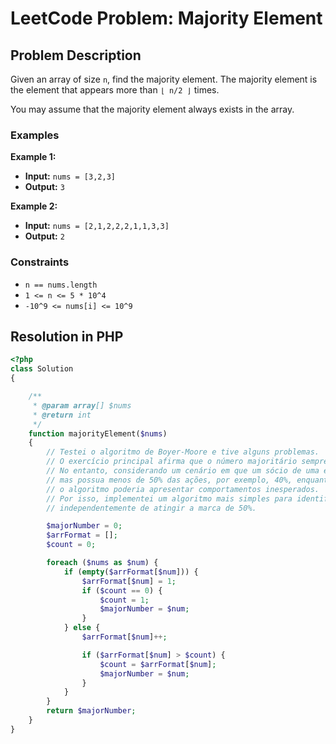# LeetCode Problem: Majority Element

## Problem Description

Given an array of size `n`, find the majority element. The majority element is the element that appears more than `⌊ n/2 ⌋` times.

You may assume that the majority element always exists in the array.

### Examples

**Example 1:**

- **Input:** `nums = [3,2,3]`
- **Output:** `3`

**Example 2:**

- **Input:** `nums = [2,1,2,2,2,1,1,3,3]`
- **Output:** `2`

### Constraints

- `n == nums.length`
- `1 <= n <= 5 * 10^4`
- `-10^9 <= nums[i] <= 10^9`

## Resolution in PHP

```php
<?php
class Solution
{

    /**
     * @param array[] $nums
     * @return int
     */
    function majorityElement($nums)
    {
        // Testei o algoritmo de Boyer-Moore e tive alguns problemas.
        // O exercício principal afirma que o número majoritário sempre existirá e será maior que n/2.
        // No entanto, considerando um cenário em que um sócio de uma empresa seja considerado majoritário,
        // mas possua menos de 50% das ações, por exemplo, 40%, enquanto outros três sócios possuem 20% cada,
        // o algoritmo poderia apresentar comportamentos inesperados.
        // Por isso, implementei um algoritmo mais simples para identificar o elemento que aparece mais vezes,
        // independentemente de atingir a marca de 50%.

        $majorNumber = 0;
        $arrFormat = [];
        $count = 0;

        foreach ($nums as $num) {
            if (empty($arrFormat[$num])) {
                $arrFormat[$num] = 1;
                if ($count == 0) {
                    $count = 1;
                    $majorNumber = $num;
                }
            } else {
                $arrFormat[$num]++;

                if ($arrFormat[$num] > $count) {
                    $count = $arrFormat[$num];
                    $majorNumber = $num;
                }
            }
        }
        return $majorNumber;
    }
}
```